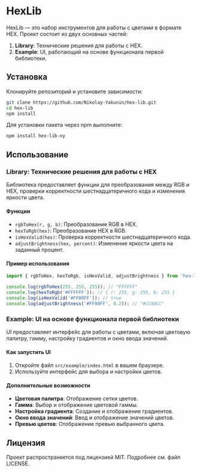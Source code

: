 # HexLib

HexLib — это набор инструментов для работы с цветами в формате HEX. Проект состоит из двух основных частей:
1. **Library**: Технические решения для работы с HEX.
2. **Example**: UI, работающий на основе функционала первой библиотеки.

## Установка

Клонируйте репозиторий и установите зависимости:

```bash
git clone https://github.com/Nikolay-Yakunin/hex-lib.git
cd hex-lib
npm install
```

Для установки пакета через npm выполните:

```bash
npm install hex-lib-ny
```

## Использование

### Library: Технические решения для работы с HEX

Библиотека предоставляет функции для преобразования между RGB и HEX, проверки корректности шестнадцатеричного кода и изменения яркости цвета.

#### Функции

- `rgbToHex(r, g, b)`: Преобразование RGB в HEX.
- `hexToRgb(hex)`: Преобразование HEX в RGB.
- `isHexValid(hex)`: Проверка корректности шестнадцатеричного кода.
- `adjustBrightness(hex, percent)`: Изменение яркости цвета на заданный процент.

#### Пример использования

```javascript
import { rgbToHex, hexToRgb, isHexValid, adjustBrightness } from 'hex-lib-ny';

console.log(rgbToHex(255, 255, 255)); // "FFFFFF"
console.log(hexToRgb('#FFFFFF')); // { r: 255, g: 255, b: 255 }
console.log(isHexValid('#FF00FF')); // true
console.log(adjustBrightness('#FF00FF', 0.2)); // "#CC00CC"
```

### Example: UI на основе функционала первой библиотеки

UI предоставляет интерфейс для работы с цветами, включая цветовую палитру, гамму, настройку градиентов и окно ввода значений.

#### Как запустить UI

1. Откройте файл `src/example/index.html` в вашем браузере.
2. Используйте интерфейс для выбора и настройки цветов.

#### Дополнительные возможности

- **Цветовая палитра**: Отображение сетки цветов.
- **Гамма**: Выбор и отображение цветовой гаммы.
- **Настройка градиента**: Создание и отображение градиентов.
- **Окно ввода значений**: Ввод и отображение значений цветов.
- **Превью цветов**: Отображение превью выбранного цвета.

## Лицензия

Проект распространяется под лицензией MIT. Подробнее см. файл LICENSE.
